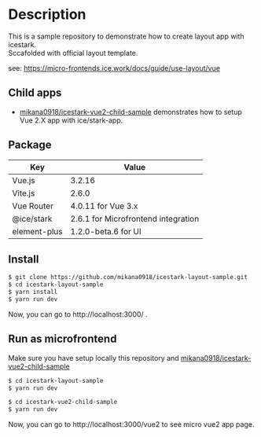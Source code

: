 # Description
This is a sample repository to demonstrate how to create layout app with icestark.  
Sccafolded with official layout template.  

see: https://micro-frontends.ice.work/docs/guide/use-layout/vue

## Child apps
- [mikana0918/icestark-vue2-child-sample](https://github.com/mikana0918/icestark-layout-sample)
  demonstrates how to setup Vue 2.X app with ice/stark-app.

## Package
| Key | Value |  
|---|---| 
| Vue.js | 3.2.16   |  
| Vite.js | 2.6.0   |  
| Vue Router  |  4.0.11 for Vue 3.x  |
| @ice/stark  |  2.6.1 for Microfrontend integration  |
| element-plus  |  1.2.0-beta.6 for UI  |

## Install
```bash
$ git clone https://github.com/mikana0918/icestark-layout-sample.git
$ cd icestark-layout-sample
$ yarn install
$ yarn run dev
```

Now, you can go to http://localhost:3000/ .

## Run as microfrontend
Make sure you have setup locally this repository and [mikana0918/icestark-vue2-child-sample](https://github.com/mikana0918/icestark-layout-sample)

```bash
$ cd icestark-layout-sample
$ yarn run dev
```

```bash
$ cd icestark-vue2-child-sample
$ yarn run dev
```

Now, you can go to http://localhost:3000/vue2 to see micro vue2 app page.
